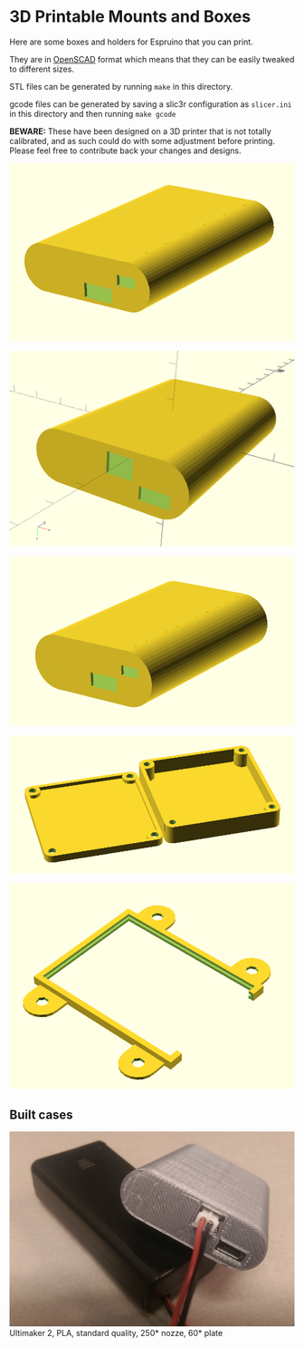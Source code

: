 3D Printable Mounts and Boxes
=========================

Here are some boxes and holders for Espruino that you can print.

They are in [OpenSCAD](http://www.openscad.org/) format which means that they can be easily tweaked to different sizes.

STL files can be generated by running `make` in this directory. 

gcode files can be generated by saving a slic3r configuration as `slicer.ini` 
in this directory and then running `make gcode`

**BEWARE:** These have been designed on a 3D printer that is not totally calibrated, and as such could do with some adjustment before printing. Please feel free to contribute back your changes and designs.

![espruino_box](espruino_box.png)

![espruino_box_v1-4](espruino_box_v1-4.png)

![espruino_box2](espruino_box2.png)

![espruino_box3](espruino_box3.png)

![espruino_mount](espruino_mount.png)

## Built cases

![espruino_box_v1-4_print](prints/espruino_box_v1-4_print.png)
Ultimaker 2, PLA, standard quality, 250* nozze, 60* plate